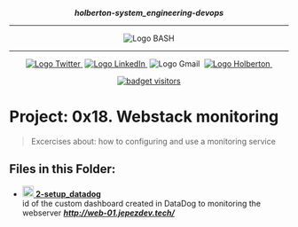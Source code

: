 <div align=center>

***holberton-system_engineering-devops***
<hr />
 <img src="https://raw.githubusercontent.com/jepez90/jepez90.github.io/master/img/Readme_media/banner_shell.svg" alt="Logo BASH" style="max-width:80%;">
 <hr />
<a href="https://twitter.com/Jepez90"><img src="https://img.shields.io/twitter/url?label=%40Jepez90&style=social&url=https%3A%2F%2Ftwitter.com%2FJepez90" alt="Logo Twitter">&nbsp;</a>
<a href="https://www.linkedin.com/in/jepez90/"><img src="https://img.shields.io/badge/jepez90-%230077B5.svg?&logo=linkedin&logoColor=white" alt="Logo LinkedIn">&nbsp;</a>
<img src="https://img.shields.io/badge/jepez90-white?style=flat&logo=gmail" alt="Logo Gmail">&nbsp;
<a href="https://twitter.com/HolbertonCOL"><img src="https://img.shields.io/badge/Holberton_School-red" alt="Logo Holberton">&nbsp;</a>

<a href="https://github.com/jepez90"><img src="https://visitor-badge.glitch.me/badge?page_id=jepez90.system_engineering-devops.0x18" alt="badget visitors"></a>
</div>

# Project: 0x18. Webstack monitoring

> Excercises about: how to configuring and use a monitoring service


## Files in this Folder:

* <a href="2-setup_datadog"><img src="https://raw.githubusercontent.com/jepez90/jepez90.github.io/master/img/Readme_media/logo_shell.svg" alt="Logo Shell" height="20">  **2-setup_datadog**</a> <br />
id of the custom dashboard created in DataDog to monitoring the webserver ***http://web-01.jepezdev.tech/***
